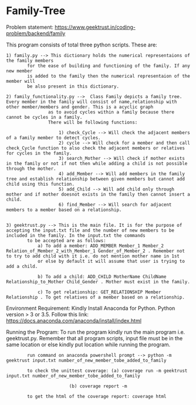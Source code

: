 # Family-Tree
Problem statement: https://www.geektrust.in/coding-problem/backend/family


This program consists of total three python scripts. These are:

	1) family.py --> This dictionary holds the numerical representaions of the family members
			for the ease of building and functioning of the family. If any new member 
			is added to the family then the numerical representaion of the member will
			be also present in this dictionary.

	2) family_functionality.py -->  Class Family depicts a family tree. Every member in the family will consist of name,relationship with other member/members and gender. This is a acyclic graph
					as to avoid cycles within a family because there cannot be cycles in a family.
					There will be following functions:

						1) check_Cycle --> Will check the adjacent members of a family member to detect cycles.
						2) cycle --> Will check for a member and then call check_Cycle function to also check the adjacent members or relatives for cycles in the family.
						3) search_Mother --> Will check if mother exists in the family or not if not then while adding a child is not possible through the mother.
						4) add_Member --> Will add members in the family tree and establish relationship between given members but cannot add child using this function.
						5) add_Child --> Will add child only through mother and if mother doesnot exists in the family then cannot insert a child.
						6) find_Member --> Will search for adjacent members to a member based on a relationship.


	3) geektrust.py --> This is the main file. It is for the purpose of accepting the input.txt file and the number of new members to be included in the family. In the input.txt the commands
			to be accepted are as follows:
				a) To add a member: ADD_MEMBER Member_1 Member_2 Relation_of_Member_2_with_Member_1 Gender_of_Member_2 . Remember not to try to add child with it i.e. do not mention mother name in 1st
				or else by default it will assume that user is trying to add a child.

				b) To add a child: ADD_CHILD MotherName ChildName Relationship_to_Mother Child_Gender . Mother must exist in the family.

				c) To get relationship: GET_RELATIONSHIP Member Relationship . To get relatives of a member based on a relationship.


Environment Requirement: Kindly Install Anaconda for Python. Python version > 3 or 3.5. Follow this link: https://docs.anaconda.com/anaconda/install/index.html

Running the Program: To run the program kindly run the main program i.e. geektrust.py. Remember that all program scripts, input file must be in the same location or else kindly put location while running
		the program.

			run command on anaconda powershell prompt --> python -m geektrust input.txt number_of_new_member_tobe_added_to_family

			to check the unittest coverage: (a) coverage run -m geektrust input.txt number_of_new_member_tobe_added_to_family

							(b) coverage report -m

			to get the html of the coverage report: coverage html
